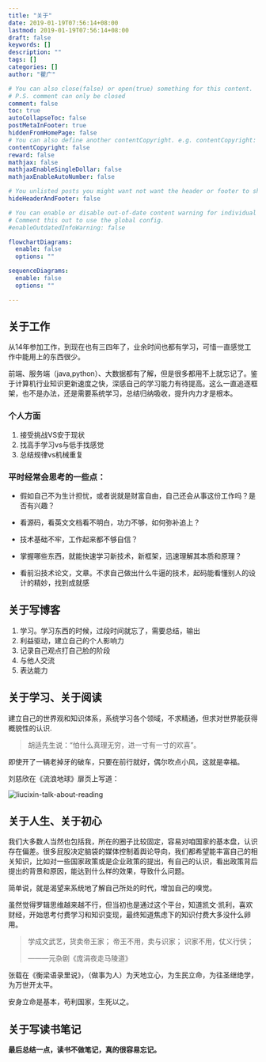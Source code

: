 ```yaml
---
title: "关于"
date: 2019-01-19T07:56:14+08:00
lastmod: 2019-01-19T07:56:14+08:00
draft: false
keywords: []
description: ""
tags: []
categories: []
author: "瞿广"

# You can also close(false) or open(true) something for this content.
# P.S. comment can only be closed
comment: false
toc: true
autoCollapseToc: false
postMetaInFooter: true
hiddenFromHomePage: false
# You can also define another contentCopyright. e.g. contentCopyright: "This is another copyright."
contentCopyright: false
reward: false
mathjax: false
mathjaxEnableSingleDollar: false
mathjaxEnableAutoNumber: false

# You unlisted posts you might want not want the header or footer to show
hideHeaderAndFooter: false

# You can enable or disable out-of-date content warning for individual post.
# Comment this out to use the global config.
#enableOutdatedInfoWarning: false

flowchartDiagrams:
  enable: false
  options: ""

sequenceDiagrams: 
  enable: false
  options: ""

---
```


## 关于工作
从14年参加工作，到现在也有三四年了，业余时间也都有学习，可惜一直感觉工作中能用上的东西很少。

前端、服务端（java,python）、大数据都有了解，但是很多都用不上就忘记了。鉴于计算机行业知识更新速度之快，深感自己的学习能力有待提高。这么一直追逐框架，也不是办法，还是需要系统学习，总结归纳吸收，提升内力才是根本。

### 个人方面

1. 接受挑战VS安于现状
2. 找高手学习vs与低手找感觉
3. 总结规律vs机械重复

### 平时经常会思考的一些点：
- 假如自己不为生计担忧，或者说就是财富自由，自己还会从事这份工作吗？是否有兴趣？

- 看源码，看英文文档看不明白，功力不够，如何弥补追上？

- 技术基础不牢，工作起来都不够自信？

- 掌握哪些东西，就能快速学习新技术，新框架，迅速理解其本质和原理？

- 看前沿技术论文，文章。不求自己做出什么牛逼的技术，起码能看懂别人的设计的精妙，找到成就感

## 关于写博客
1. 学习。学习东西的时候，过段时间就忘了，需要总结，输出
2. 利益驱动，建立自己的个人影响力
3. 记录自己观点打自己脸的阶段
4. 与他人交流
5. 表达能力

## 关于学习、关于阅读


建立自己的世界观和知识体系，系统学习各个领域，不求精通，但求对世界能获得概貌性的认识.

>胡适先生说：“怕什么真理无穷，进一寸有一寸的欢喜”。

即使开了一辆老掉牙的破车，只要在前行就好，偶尔吹点小风，这就是幸福。

刘慈欣在《流浪地球》扉页上写道：

![liucixin-talk-about-reading](/img/liucixin-talk-about-reading.png)

## 关于人生、关于初心

我们大多数人当然也包括我，所在的圈子比较固定，容易对咱国家的基本盘，认识存在偏差。很多屁股决定脑袋的媒体控制着舆论导向，我们都希望能丰富自己的相关知识，比如对一些国家政策或是企业政策的提出，有自己的认识，看出政策背后提出的背景和原因，能达到什么样的效果，导致什么问题。

简单说，就是渴望来系统地了解自己所处的时代，增加自己的嗅觉。

虽然觉得罗辑思维越来越不行，但当初也是通过这个平台，知道凯文·凯利，喜欢财经，开始思考付费学习和知识变现，最终知道焦虑下的知识付费大多没什么卵用。

> 学成文武艺，货卖帝王家；
> 帝王不用，卖与识家；
> 识家不用，仗义行侠；
>
>    ———元杂剧《庞涓夜走马陵道》


张载在《衡梁语录里说》，（做事为人）为天地立心，为生民立命，为往圣继绝学，为万世开太平。

安身立命是基本，苟利国家，生死以之。

## 关于写读书笔记

<!-- 刘慈欣在《流浪地球》扉页上写道：

> 阅读是拓展人生空间的一个主要途径，每本书都是一扇门，通向我们没有涉足的新世界，在阅读中，我们经历了我们本来不可能在有生之年经历的事情，游历了那些我们的肉身永远无法到达的地方，愿大家在阅读中建立美好的生活！ -->


**最后总结一点，读书不做笔记，真的很容易忘记。**

